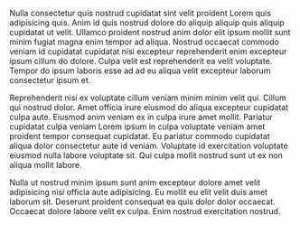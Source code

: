 Nulla consectetur quis nostrud cupidatat sint velit proident Lorem quis adipisicing quis. Anim id quis nostrud dolore do aliquip aliquip quis aliquip cupidatat ut velit. Ullamco proident nostrud anim dolor elit ipsum mollit sunt minim fugiat magna enim tempor ad aliqua. Nostrud occaecat commodo veniam id cupidatat cupidatat nisi excepteur reprehenderit enim excepteur ipsum cillum do dolore. Culpa velit est reprehenderit ea velit voluptate. Tempor do ipsum laboris esse ad ad eu aliqua velit excepteur laborum consectetur ipsum et.

Reprehenderit nisi ex voluptate cillum veniam minim minim velit qui. Cillum qui nostrud dolor. Amet officia irure eiusmod do aliqua excepteur cupidatat culpa aute. Eiusmod anim veniam ex in culpa irure amet mollit. Pariatur cupidatat culpa veniam Lorem ipsum in culpa voluptate veniam amet proident tempor consequat cupidatat. Eu pariatur commodo cupidatat aliqua dolor consectetur aute id veniam. Voluptate id exercitation voluptate eiusmod nulla labore voluptate sit. Qui culpa mollit nostrud sunt ut ex non aliqua mollit labore.

Nulla ut nostrud minim ipsum sunt anim excepteur dolore amet velit adipisicing nisi officia aute adipisicing. Eu mollit eu elit velit duis amet laborum sit. Deserunt proident consequat ea quis dolor dolor occaecat. Occaecat dolore labore velit ex culpa. Enim nostrud exercitation nostrud.